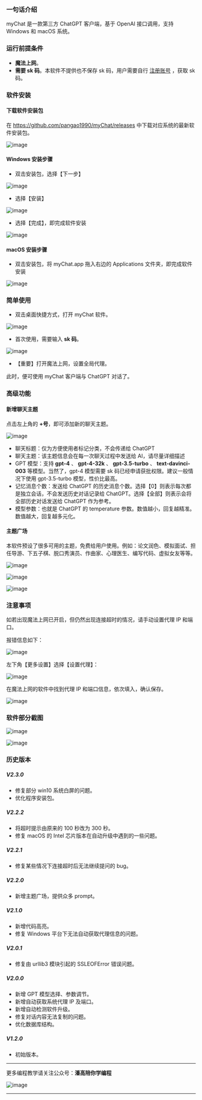 ### 一句话介绍

myChat 是一款第三方 ChatGPT 客户端，基于 OpenAI 接口调用，支持 Windows 和 macOS 系统。

### 运行前提条件

- **魔法上网**。
- **需要 sk 码**。本软件不提供也不保存 sk 码，用户需要自行 [注册账号](https://blog.pangao.vip/超详细注册OpenAI接口账号的教程/) ，获取 sk 码。

### 软件安装

#### 下载软件安装包

在 https://github.com/pangao1990/myChat/releases 中下载对应系统的最新软件安装包。

![image](https://pangao1990.gitee.io/pic/myChat——第三方ChatGPT客户端又双叒叕更新啦-1.png)

#### Windows 安装步骤

- 双击安装包，选择【下一步】

![image](https://pangao1990.gitee.io/pic/myChat——第三方ChatGPT客户端又双叒叕更新啦-2.png)

- 选择【安装】

![image](https://pangao1990.gitee.io/pic/myChat——第三方ChatGPT客户端又双叒叕更新啦-3.png)

- 选择【完成】，即完成软件安装

![image](https://pangao1990.gitee.io/pic/myChat——第三方ChatGPT客户端又双叒叕更新啦-4.png)

#### macOS 安装步骤

- 双击安装包，将 myChat.app 拖入右边的 Applications 文件夹，即完成软件安装

![image](https://pangao1990.gitee.io/pic/myChat——第三方ChatGPT客户端又双叒叕更新啦-5.png)

### 简单使用

- 双击桌面快捷方式，打开 myChat 软件。

![image](https://pangao1990.gitee.io/pic/myChat——第三方ChatGPT客户端又双叒叕更新啦-6.png)

- 首次使用，需要输入 **sk 码**。

![image](https://pangao1990.gitee.io/pic/myChat——第三方ChatGPT客户端又双叒叕更新啦-7.png)

- 【重要】打开魔法上网，设置全局代理。

此时，便可使用 myChat 客户端与 ChatGPT 对话了。

### 高级功能

#### 新增聊天主题

点击左上角的 **+号**，即可添加新的聊天主题。

![image](https://pangao1990.gitee.io/pic/myChat——第三方ChatGPT客户端又双叒叕更新啦-8.png)

- 聊天标题：仅为方便使用者标记分类，不会传递给 ChatGPT
- 聊天主题：该主题信息会在每一次聊天过程中发送给 AI，请尽量详细描述
- GPT 模型：支持 **gpt-4** 、 **gpt-4-32k** 、 **gpt-3.5-turbo** 、 **text-davinci-003** 等模型。当然了，gpt-4 模型需要 sk 码已经申请获批权限。建议一般情况下使用 gpt-3.5-turbo 模型，性价比最高。
- 记忆消息个数：发送给 ChatGPT 的历史消息个数。选择【0】则表示每次都是独立会话，不会发送历史对话记录给 ChatGPT。选择【全部】则表示会将全部历史对话发送给 ChatGPT 作为参考。
- 模型参数：也就是 ChatGPT 的 temperature 参数。数值越小，回复越精准。数值越大，回复越多元化。

#### 主题广场

本软件预设了很多可用的主题，免费给用户使用。例如：论文润色、模拟面试、担任导游、下五子棋、脱口秀演员、作曲家、心理医生、编写代码、虚拟女友等等。

![image](https://pangao1990.gitee.io/pic/myChat——第三方ChatGPT客户端又双叒叕更新啦-9.png)

![image](https://pangao1990.gitee.io/pic/myChat——第三方ChatGPT客户端又双叒叕更新啦-10.png)

![image](https://pangao1990.gitee.io/pic/myChat——第三方ChatGPT客户端又双叒叕更新啦-11.png)

### 注意事项

如若出现魔法上网已开启，但仍然出现连接超时的情况，请手动设置代理 IP 和端口。

报错信息如下：

![image](https://pangao1990.gitee.io/pic/myChat——第三方ChatGPT客户端又双叒叕更新啦-12.png)

左下角【更多设置】选择【设置代理】：

![image](https://pangao1990.gitee.io/pic/myChat——第三方ChatGPT客户端又双叒叕更新啦-13.png)

在魔法上网的软件中找到代理 IP 和端口信息，依次填入，确认保存。

![image](https://pangao1990.gitee.io/pic/myChat——第三方ChatGPT客户端又双叒叕更新啦-14.png)

### 软件部分截图

![image](https://pangao1990.gitee.io/pic/myChat——第三方ChatGPT客户端又双叒叕更新啦-15.png)

![image](https://pangao1990.gitee.io/pic/myChat——第三方ChatGPT客户端又双叒叕更新啦-16.png)

### 历史版本

##### V2.3.0

- 修复部分 win10 系统白屏的问题。
- 优化程序安装包。

##### V2.2.2

- 将超时提示由原来的 100 秒改为 300 秒。
- 修复 macOS 的 Intel 芯片版本在自动升级中遇到的一些问题。

##### V2.2.1

- 修复某些情况下连接超时后无法继续提问的 bug。

##### V2.2.0

- 新增主题广场，提供众多 prompt。

##### V2.1.0

- 新增代码高亮。
- 修复 Windows 平台下无法自动获取代理信息的问题。

##### V2.0.1

- 修复由 urllib3 模块引起的 SSLEOFError 错误问题。

##### V2.0.0

- 新增 GPT 模型选择、参数调节。
- 新增自动获取系统代理 IP 及端口。
- 新增自动检测软件升级。
- 修复对话内容无法复制的问题。
- 优化数据库结构。

##### V1.2.0

- 初始版本。

---

更多编程教学请关注公众号：**潘高陪你学编程**

![image](https://pangao1990.gitee.io/pic/潘高陪你学编程.jpg)

---
